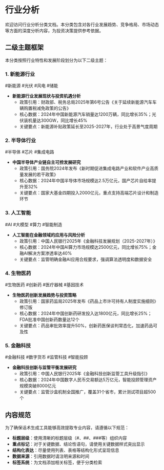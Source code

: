 # 行业分析

欢迎访问行业分析分类文档。本分类包含对各行业发展趋势、竞争格局、市场动态等方面的深度分析内容，为投资决策提供参考依据。

## 二级主题框架

本分类按照行业特性和发展阶段划分为以下二级主题：

### 1. 新能源行业
<span class="tag">#新能源 #光伏 #风电 #储能</span>
- **新能源行业发展现状与投资机遇分析**
  - 政策引用：财政部、税务总局2025年第6号公告《关于延续新能源汽车车辆购置税减免政策的公告》
  - 核心数据：2024年中国新能源汽车销量达1200万辆，同比增长35%；光伏装机量达300GW，同比增长45%
  - 关键要点：新能源补贴政策延长至2025-2027年，行业处于高景气度周期

### 2. 半导体行业
<span class="tag">#半导体 #芯片 #集成电路</span>
- **中国半导体产业链自主可控发展研究**
  - 政策引用：国务院2024年发布《新时期促进集成电路产业和软件产业高质量发展的若干政策》
  - 核心数据：2024年中国半导体市场规模达2.5万亿元，国产芯片自给率提升至32%
  - 关键要点：国家大基金四期投入2000亿元，重点支持高端芯片设计和制造环节

### 3. 人工智能
<span class="tag">#AI #大模型 #算力 #智能制造</span>
- **人工智能在金融领域的应用与风险分析**
  - 政策引用：中国人民银行2025年《金融科技发展规划（2025-2027年）》
  - 核心数据：2024年中国AI算力市场规模达2500亿元，同比增长75%；金融AI解决方案渗透率达40%
  - 关键要点：监管明确金融AI应用合规要求，强调算法透明度和数据安全

### 4. 生物医药
<span class="tag">#生物医药 #创新药 #医疗器械 #基因技术</span>
- **生物医药创新发展趋势与投资策略**
  - 政策引用：国家药监局2025年发布《药品上市许可持有人制度实施细则》修订版
  - 核心数据：2024年中国创新药研发投入达1800亿元，同比增长25%；FDA批准中国创新药数量达12个
  - 关键要点：药品审批效率提升50%，创新药医保谈判常态化，加速药品可及性

### 5. 金融科技
<span class="tag">#金融科技 #数字货币 #监管科技 #智能投顾</span>
- **金融科技创新与监管平衡发展研究**
  - 政策引用：中国人民银行2025年《金融科技创新监管工具升级指引》
  - 核心数据：2024年中国数字人民币交易额达5万亿元，智能投顾管理资产规模突破8000亿元
  - 关键要点：监管沙盒机制全国推广，覆盖31个省市，累计测试项目超500个

## 内容规范

为了确保话术生成工具能够高效提取专业内容，请遵循以下规范：

- **标题层级**：使用清晰的标题层级（#、##、###等）组织内容
- **重点标记**：对于关键数据、结论性语句，请使用<span class="data-number">关键数据</span>样式突出显示
- **结构化表达**：尽量使用列表、表格等结构化形式呈现信息
- **数据来源**：引用数据时请注明来源和时间
- **标签系统**：为文档添加相关标签，便于分类检索